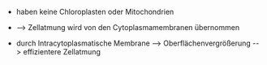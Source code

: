 - haben keine Chloroplasten oder Mitochondrien 
- --> Zellatmung wird von den Cytoplasmamembranen übernommen 

- durch Intracytoplasmatische Membrane --> Oberflächenvergrößerung --> effizientere Zellatmung 